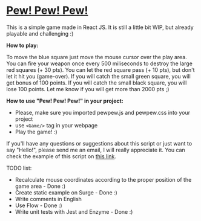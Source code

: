 # [Pew! Pew! Pew!](http://pewpew.surge.sh/)

This is a simple game made in React JS. It is still a little bit WIP, but already playable and challenging :)

**How to play:**

<p>To move the blue square just move the mouse cursor over the play area. You can fire your weapon once every 500 miliseconds to destroy the large red squares (+ 30 pts).
You can let the red square pass (+ 10 pts), but don't let it hit you (game-over). If you will catch the small green square, you will get bonus of 100 points. If you will catch the small black square, you will lose 100 points. Let me know if you will get more than 2000 pts ;)</p>

**How to use "Pew! Pew! Pew!" in your project:**

- Please, make sure you imported pewpew.js and pewpew.css into your project
- use ```<Game/>``` tag in your webpage
- Play the game! :)

If you'll have any questions or suggestions about this script or just want to say "Hello!", please send me an email, I will really appreciate it. You can check the example of this script on [this link](http://pewpew.surge.sh/).

TODO list:
 - Recalculate mouse coordinates according to the proper position of the game area - Done :)
 - Create static example on Surge - Done :)
 - Write comments in English
 - Use Flow - Done :)
 - Write unit tests with Jest and Enzyme - Done :)
 
 






